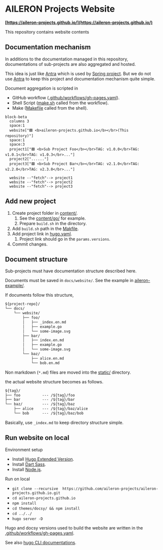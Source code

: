 # AILERON Projects Website

**[https://aileron-projects.github.io/](https://aileron-projects.github.io/)**

This repository contains website contents

## Documentation mechanism

In additions to the documentation managed in this repository, documentations of sub-projects are also aggregated and hosted.

This idea is just like [Antra](https://antora.org/) which is used by [Spring project](https://spring.io/projects).
But we do not use [Antra](https://antora.org/) to keep this project and documentation mechanism quite simple.

Document aggregation is scripted in

- GitHub workflow ([.github/workflows/gh-pages.yaml](.github/workflows/gh-pages.yaml)).
- Shell Script ([make.sh](make.sh) called from the workflow).
- Make ([Makefile](Makefile) called from the shell).

```mermaid
block-beta
  columns 3
  space:1
  website["🟪 <b>aileron-projects.github.io</b></br>(This repository)"]
  space:1
  space:3
  project1["🟩 <b>Sub Project Foo</b></br>TAG: v1.0.0</br>TAG: v1.0.1</br>TAG: v1.0.3</br>..."]
  project2["......"]
  project3["🟩 <b>Sub Project Bar</b></br>TAG: v2.1.0</br>TAG: v2.2.0</br>TAG: v2.3.0</br>..."]

  website --"fetch"--> project1
  website --"fetch"--> project2
  website --"fetch"--> project3
```

## Add new project

1. Create project folder in [content/](content/).
   1. See the [content/go/](content/go/) for example.
   2. Prepare `build.sh` in the directory.
2. Add `build.sh` path in the [Makfile](Makfile).
3. Add project link in [hugo.yaml](hugo.yaml).
   1. Project link should go in the `params.versions`.
4. Commit changes.

## Document structure

Sub-projects must have documentation structure described here.

Documents must be saved in `docs/website/`.
See the example in [aileron-example/](aileron-example/).

If documents follow this structure,

```txt
${project-repo}/
└── docs/
    └── website/
        ├── foo/
        │   ├── _index.en.md
        │   ├── example.go
        │   └── some-image.svg
        ├── bar/
        │   ├── index.en.md
        │   ├── example.go
        │   └── some-image.svg
        └── baz/
            ├── alice.en.md
            └── bob.en.md
```

Non markdown (`*.md`) files are moved into the [static/](static/) directory.

the actual website structure becomes as follows.

```txt
${tag}/
├── foo          --- /${tag}/foo
├── bar          --- /${tag}/bar
└── baz/         --- /${tag}/baz
    ├── alice    --- /${tag}/baz/alice
    └── bob      --- /${tag}/baz/bob
```

Basically, use `_index.md` to keep directory structure simple.

## Run website on local

Environment setup

- Install [Hugo Extended Version](https://gohugo.io/installation/).
- Install [Dart Sass](https://gohugo.io/functions/css/sass/#dart-sass).
- Install [Node.js](https://nodejs.org/).

Run on local

- `git clone --recursive  https://github.com/aileron-projects/aileron-projects.github.io.git`
- `cd aileron-projects.github.io`
- `npm install`
- `cd themes/docsy/ && npm install`
- `cd ../../`
- `hugo server -D`

Hugo and docsy versions used to build the website are written in the [.github/workflows/gh-pages.yaml](.github/workflows/gh-pages.yaml).

See also [hugo CLI documentations](https://gohugo.io/commands/hugo_server/).
